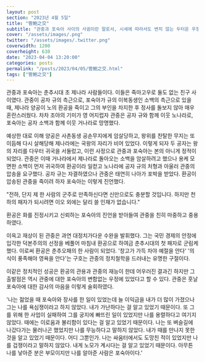 ```yaml
---
layout: post
section: "2023년 4월 5일"
title: "管鮑之交"
subtitle: "관중과 포숙아 사이의 사귐이란 말로서, 시세에 따라서도 변치 않는 두터운 우정을 일컫는다."
cover: "/assets/images/.png"
twitter: "/assets/images/.twitter.png"
coverwidth: 1200
coverheight: 630
date: "2023-04-04 13:20:00"
categories: posts
permalink: "/posts/2023/04/05/管鮑之交.html"
tags: ["管鮑之交"]
---
```


관중과 포숙아는 춘추시대 초 제나라 사람들이다. 이들은 죽마고우로 둘도 없는 친구 사이였다. 관중이 공자 규의 측근으로, 포숙아가 규의 이복동생인 소백의 측근으로 있을 때, 제나라 양공이 노의 환공을 죽이고 그의 부인을 차지한 후 정사를 돌보지 않아 매우 혼란스러웠다. 차차 조야의 기미가 영 어지럽자 관중은 공자 규와 함께 이웃 노나라로, 포숙아는 공자 소백과 함께 이웃 거나라로 망명했다.

예상한 대로 이해 양공은 사촌동생 공손무지에게 암살당하고, 왕위를 찬탈한 무지는 또 이듬해 다시 살해당해 제나라에는 국왕의 자리가 비어 있었다. 이렇게 되자 두 공자는 왕의 자리를 다우터 귀국을 서둘렀고, 이런 사정으로 관중과 포숙아는 본의 아니게 정적이 되었다. 관중은 이때 거나라에서 제나라로 돌아오는 소백을 암살하려고 했으나 용케 모면한 소백이 먼저 귀국하여 환공이라 일컫고 노나라에 공자 규의 처형과 아울러 관중의 압송을 요구했다. 공자 규는 자결하였으나 관중은 태연히 나아가 포박을 받았다. 환공이 압송된 관중을 죽이려 하자 포숙아는 이렇게 진언했다.

"전하, 단지 제 한 사람의 군주로 만족하신다면 신만으로도 충분할 것입니다. 하지만 천하의 패자가 되시려면 이오 외에는 달리 쓸 인재가 없습니다."

환공은 화를 진정시키고 신뢰하는 포숙아의 진언을 받아들여 관중을 친히 마중하고 중용하였다.

이윽고 재상이 된 관중은 과연 대정치가다운 수완을 발휘했다. 그는 국민 경제의 안정에 입각한 덕본주의의 선정을 베풀어 마침내 환공으로 하여금 춘추시대의 첫 패자로 군림케 했다. 이로써 환공은 춘추오패의 한 사람이 되었다. '창고가 가득 차야 예절을 안다' '의식이 풍족해야 영욕을 안다'는 구호는 관중의 정치철학을 드러내는 유명한 구절이다.

이같은 정치적인 성공은 환공의 관용과 관중의 재능이 한데 어우러진 결과긴 하지만 그 출발점은 역시 관중에 대한 포숙아의 변함없는 우정에 있었다고 할 수 있다. 관중은 훗날 포숙아에 대한 감사의 마음을 이렇게 술회하였다.

'나는 젊었을 때 포숙아와 장사를 한 일이 있었는데 늘 이익금을 내가 더 많이 가졌으나 그는 나를 욕심쟁이라고 하지 않았다. 내가 가난하다는 걸 알고 있었기 때문이다. 또 그를 위해 한 사업이 실패하여 그를 궁지에 빠뜨린 일이 있었지만 나를 용렬하다고 여기지 않았다. 때에는 이로움과 불리함이 있다는 걸 알고 있었기 때문이다. 나는 또 벼슬길에 나갔다가는 물러나곤 했었지만 나를 무능하다고 말하지 않았다. 내가 때를 만나지 못한 것을 알고 있었기 때문이다. 어디 그뿐인가. 나는 싸움터에서도 도망친 적이 있었지만 나를 겁쟁이라고 말하지 않았다. 내게 노모가 계시다는 걸 알고 있었기 때문이다. 아무튼 나를 낳아준 분은 부모이지만 나를 알아준 사람은 포숙아이다.'
